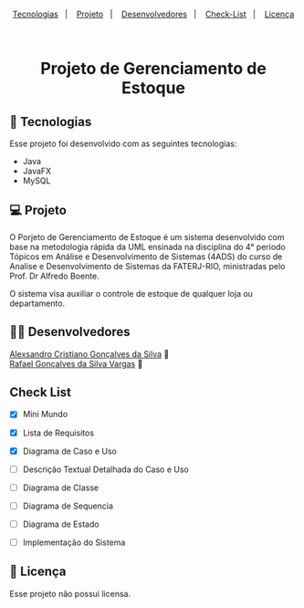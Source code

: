 <p align="center">
  <a href="#-tecnologias">Tecnologias</a>&nbsp;&nbsp;&nbsp;|&nbsp;&nbsp;&nbsp;
  <a href="#-projeto">Projeto</a>&nbsp;&nbsp;&nbsp;|&nbsp;&nbsp;&nbsp;
  <a href="#-projeto">Desenvolvedores</a>&nbsp;&nbsp;&nbsp;|&nbsp;&nbsp;&nbsp;
  <a href="#-projeto">Check-List</a>&nbsp;&nbsp;&nbsp;|&nbsp;&nbsp;&nbsp;
  <a href="#memo-licença">Licença</a>
</p>

<br>

<div align="center">

# Projeto de Gerenciamento de Estoque

</div>


## 🚀 Tecnologias

Esse projeto foi desenvolvido com as seguintes tecnologias:

- Java
- JavaFX
- MySQL



## 💻 Projeto

O Porjeto de Gerenciamento de Estoque é um sistema desenvolvido com base na metodologia rápida da UML ensinada na disciplina do 4° periodo Tópicos em Análise e Desenvolvimento de Sistemas (4ADS) do curso de Analise e Desenvolvimento de Sistemas da FATERJ-RIO, ministradas pelo Prof. Dr Alfredo Boente.


O sistema visa auxiliar o controle de estoque de qualquer loja ou departamento.


## 🧑‍💻 Desenvolvedores

<a href="https://github.com/alexsandro-cristiano">Alexsandro Cristiano Gonçalves da Silva</a> :wave:
<br>
<a href="https://github.com/RafaelVargas29">Rafael Gonçalves da Silva Vargas</a> :wave:


## Check List
- [x] Mini Mundo
- [x] Lista de Requisitos
- [x] Diagrama de Caso e Uso
- [ ] Descrição Textual Detalhada do Caso e Uso
- [ ] Diagrama de Classe
- [ ] Diagrama de Sequencia
- [ ] Diagrama de Estado
- [ ] Implementação do Sistema


## 📝 Licença

Esse projeto não possui licensa.